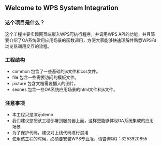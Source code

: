 ## Welcome to WPS System Integration

### 这个项目是什么？

这个工程主要实现网页端嵌入WPS可执行程序，并调用WPS API的功能，并且简要介绍了OA系统常用应用场景的函数调用，方便大家能够快速理解并熟悉WPS和浏览器调用交互的流程。

### 工程结构

* common 	包含了一些基础的js文件和css文件。
* file		包含一些需要访问的模板文件。
* picture	包含文档需要插入的图片。
* secnes	包含一些OA系统应用场景的html文件和js文件。

### 注意事项

* 本工程只是演示demo
* 我们建议您把该工程部署到服务器上面，这样更能够体现OA系统集成的应用场景
* 为了保护代码，建议对上线代码进行混淆
* 使用该工程的时候，必须要安装WPS专业版，请咨询QQ：3253920855

